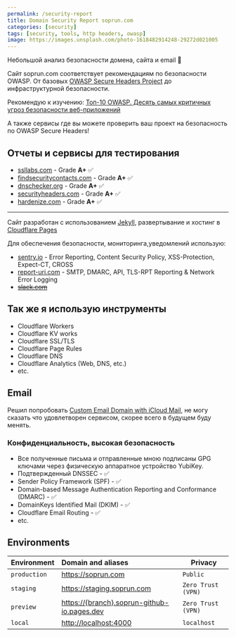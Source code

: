 ```yaml
---
permalink: /security-report
title: Domain Security Report soprun.com
categories: [security]
tags: [security, tools, http headers, owasp]
image: https://images.unsplash.com/photo-1618482914248-29272d021005
---
```


Небольшой анализ безопасности домена, сайта и email 🔐

Сайт soprun.com соответствует рекомендациям по безопасности OWASP.
От базовых [OWASP Secure Headers Project](https://owasp.org/www-project-secure-headers/#div-headers) до инфраструктурной
безопасности.

Рекомендую к изучению:
[Топ-10 OWASP. Десять самых критичных угроз безопасности веб-приложений](https://wiki.owasp.org/images/9/96/OWASP_Top_10-2017-ru.pdf)

[//]: # (<i class="fa-solid fa-file-pdf fs-4"></i>)

А также сервисы где вы можете проверить ваш проект на безопасность по OWASP Secure Headers!

<!--more-->

## Отчеты и сервисы для тестирования

<blockquote class="imgur-embed-pub" lang="en" data-id="a/stXwx0k" data-context="false" >
  <a href="//imgur.com/a/stXwx0k"></a>
</blockquote>

<script async src="//s.imgur.com/min/embed.js" charset="utf-8"></script>

- [ssllabs.com](https://www.ssllabs.com/ssltest/analyze.html?d=soprun.com) - Grade **A+** ✅
- [findsecuritycontacts.com](https://findsecuritycontacts.com/query/soprun.com) - Grade **A+** ✅
- [dnschecker.org](https://dnschecker.org/domain-health-checker.php?query=soprun.com) - Grade **A+** ✅
- [securityheaders.com](https://securityheaders.com/?q=https%3A%2F%2Fsoprun.com&followRedirects=on) - Grade **A+** ✅
- [hardenize.com](https://www.hardenize.com/report/soprun.com/1656790664) - Grade **A+** ✅

---

Сайт разработан с использованием [Jekyll](https://github.com/mojombo/jekyll), развертывание и хостинг
в [Cloudflare Pages](https://developers.cloudflare.com/pages/)

Для обеспечения безопасности, мониторинга,уведомлений использую:

- [sentry.io](https://sentry.io) - Error Reporting, Content Security Policy, XSS-Protection, Expect-CT, CROSS
- [report-uri.com](https://report-uri.com) - SMTP, DMARC, API, TLS-RPT Reporting & Network Error Logging
- ~~[slack.com](https://slack.com)~~

## Так же я использую инструменты

- Cloudflare Workers
- Cloudflare KV works
- Cloudflare SSL/TLS
- Cloudflare Page Rules
- Cloudflare DNS
- Cloudflare Analytics (Web, DNS, etc.)
- etc.

## Email

Решил попробовать [Custom Email Domain with iCloud Mail](https://support.apple.com/en-us/HT212514), не могу сказать что
удовлетворен сервисом, скорее всего в будущем буду менять.

### Конфиденциальность, высокая безопасность

- Все полученные письма и отправленные мною подписаны GPG ключами через физическую аппаратное устройство YubiKey.
- Подтвержденный DNSSEC - ✅
- Sender Policy Framework (SPF) - ✅
- Domain-based Message Authentication Reporting and Conformance (DMARC) - ✅
- DomainKeys Identified Mail (DKIM) - ✅
- Cloudflare Email Routing - ✅
- etc.

## Environments

| Environment | Domain and aliases                            | Privacy          |
|:------------|:----------------------------------------------|------------------|
| `production`  | <https://soprun.com>                          | `Public`           |
| `staging`     | <https://staging.soprun.com>                  | `Zero Trust (VPN)` |
| `preview`     | <https://{branch}.soprun-github-io.pages.dev> | `Zero Trust (VPN)` |
| `local`       | <http://localhost:4000>                       | `localhost`        |
